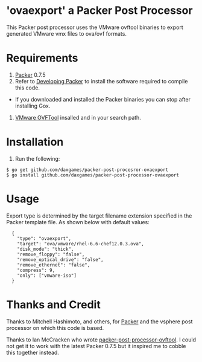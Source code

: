 'ovaexport' a Packer Post Processor
===================================

This Packer post processor uses the VMware ovftool binaries to export generated
VMware vmx files to ova/ovf formats.

Requirements
============

1. [Packer](https://www.packer.io/downloads.html) 0.7.5
1. Refer to [Developing Packer](https://github.com/mitchellh/packer#developing-packer) to install the software required to compile this code.
  * If you downloaded and installed the Packer binaries you can stop after installing Gox.
1. [VMware OVFTool](https://my.vmware.com/web/vmware/details?productId=491&downloadGroup=OVFTOOL410) insalled and in your search path.

Installation
============

1. Run the following:

```
$ go get github.com/daxgames/packer-post-procesror-ovaexport
$ go install github.com/daxgames/packer-post-processor-ovaexport
```

Usage
=====

Export type is determined by the target filename extension specified in the
Packer template file.  As shown below with default values:

```
  {
    "type": "ovaexport",
    "target": "ova/vmware/rhel-6.6-chef12.0.3.ova",
    "disk_mode": "thick",
    "remove_floppy": "false",
    "remove_optical_drive": "false",
    "remove_ethernet": "false",
    "compress": 9,
    "only": ["vmware-iso"]
  }
```

Thanks and Credit
=================

Thanks to Mitchell Hashimoto, and others, for [Packer](https://github.com/mitchellh/packer#developing-packer) and the vsphere post
processor on which this code is based.

Thanks to Ian McCracken who wrote [packer-post-processor-ovftool](https://github.com/iancmcc/packer-post-processor-ovftool).  I could not
get it to work with the latest Packer 0.7.5 but it inspired me to cobble this
together instead.

